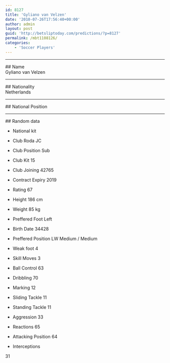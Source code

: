 ```yaml
---
id: 8127
title: 'Gyliano van Velzen'
date: '2010-07-26T17:56:40+00:00'
author: admin
layout: post
guid: 'http://betsliptoday.com/predictions/?p=8127'
permalink: /mbt1108126/
categories:
    - 'Soccer Players'
---
```


- - - - - -

\## Name  
 Gyliano van Velzen

- - - - - -

\## Nationality  
 Netherlands

- - - - - -

\## National Position

- - - - - -

\## Random data

- National kit
- Club
 Roda JC

- Club Position
 Sub

- Club Kit
 15

- Club Joining
 42765

- Contract Expiry
 2019

- Rating
 67

- Height
 186 cm

- Weight
 85 kg

- Preffered Foot
 Left

- Birth Date
 34428

- Preffered Position
 LW Medium / Medium

- Weak foot
 4

- Skill Moves
 3

- Ball Control
 63

- Dribbling
 70

- Marking
 12

- Sliding Tackle
 11

- Standing Tackle
 11

- Aggression
 33

- Reactions
 65

- Attacking Position
 64

- Interceptions

 31